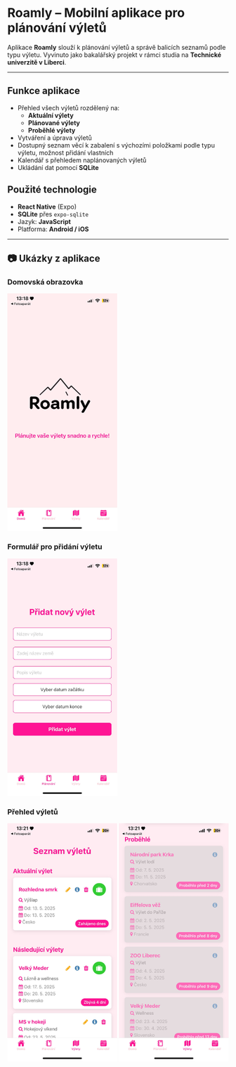 # Roamly – Mobilní aplikace pro plánování výletů

Aplikace **Roamly** slouží k plánování výletů a správě balicích seznamů podle typu výletu. Vyvinuto jako bakalářský projekt v rámci studia na **Technické univerzitě v Liberci**.

---

##  Funkce aplikace
- Přehled všech výletů rozdělený na:
  - **Aktuální výlety**
  - **Plánované výlety**
  - **Proběhlé výlety**
- Vytváření a úprava výletů
- Dostupný seznam věcí k zabalení s výchozími položkami podle typu výletu, možnost přidání vlastních
- Kalendář s přehledem naplánovaných výletů
- Ukládání dat pomocí **SQLite**

##  Použité technologie

- **React Native** (Expo)
- **SQLite** přes `expo-sqlite`
- Jazyk: **JavaScript**
- Platforma: **Android / iOS**

---

## 📷 Ukázky z aplikace
<h3>Domovská obrazovka</h3>
<img src="./assets/Home.jpg" alt="Domovská obrazovka" width="250" />
<h3>Formulář pro přidání výletu</h3>
<img src="./assets/Form.jpg" alt="Formulář pro přidání výletu" width="250" />
<h3>Přehled výletů</h3>
<p align="center">
  <img src="./assets/Trips01.jpg" alt="Přehled výletů 1" width="250" />
  <img src="./assets/Trips02.jpg" alt="Přehled výletů 2" width="250" />
</p>
